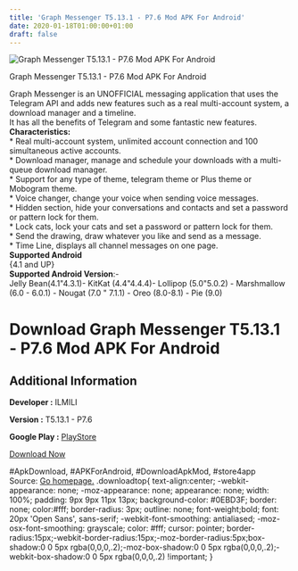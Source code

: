 ```yaml
---
title: 'Graph Messenger T5.13.1 - P7.6 Mod APK For Android'
date: 2020-01-18T01:00:00+01:00
draft: false
---
```


![Graph Messenger T5.13.1 - P7.6 Mod APK For Android](https://i2.wp.com/apkhome.net/wp-content/uploads/2020/01/Graph-Messenger-T5.13.1-P7.6-Mod.png "Graph Messenger T5.13.1 - P7.6 Mod APK For Android")

  

Graph Messenger T5.13.1 - P7.6 Mod APK For Android

Graph Messenger is an UNOFFICIAL messaging application that uses the Telegram API and adds new features such as a real multi-account system, a download manager and a timeline.  
It has all the benefits of Telegram and some fantastic new features.  
**Characteristics:**  
\* Real multi-account system, unlimited account connection and 100 simultaneous active accounts.  
\* Download manager, manage and schedule your downloads with a multi-queue download manager.  
\* Support for any type of theme, telegram theme or Plus theme or Mobogram theme.  
\* Voice changer, change your voice when sending voice messages.  
\* Hidden section, hide your conversations and contacts and set a password or pattern lock for them.  
\* Lock cats, lock your cats and set a password or pattern lock for them.  
\* Send the drawing, draw whatever you like and send as a message.  
\* Time Line, displays all channel messages on one page.  
**Supported Android**  
{4.1 and UP}  
**Supported Android Version**:-  
Jelly Bean(4.1"4.3.1)- KitKat (4.4"4.4.4)- Lollipop (5.0"5.0.2) - Marshmallow (6.0 - 6.0.1) - Nougat (7.0 " 7.1.1) - Oreo (8.0-8.1) - Pie (9.0)

Download Graph Messenger T5.13.1 - P7.6 Mod APK For Android
===========================================================

Additional Information
----------------------

**Developer :** ILMILI

**Version :** T5.13.1 - P7.6

**Google Play :** [PlayStore](https://play.google.com/store/apps/details?id=ir.ilmili.telegraph&hl=en)

  

[Download Now](https://store4app.co/post/graph-messenger-t5-13-1-p7-6-mod-apk-for-android_1579287365)

  
#ApkDownload, #APKForAndroid, #DownloadApkMod, #store4app  
Source: [Go homepage.](https://store4app.co/post/graph-messenger-t5-13-1-p7-6-mod-apk-for-android_1579287365) .downloadtop{ text-align:center; -webkit-appearance: none; -moz-appearance: none; appearance: none; width: 100%; padding: 9px 9px 11px 13px; background-color: #0EBD3F; border: none; color:#fff; border-radius: 3px; outline: none; font-weight;bold; font: 20px 'Open Sans', sans-serif; -webkit-font-smoothing: antialiased; -moz-osx-font-smoothing: grayscale; color: #fff; cursor: pointer; border-radius:15px;-webkit-border-radius:15px;-moz-border-radius:5px;box-shadow:0 0 5px rgba(0,0,0,.2);-moz-box-shadow:0 0 5px rgba(0,0,0,.2);-webkit-box-shadow:0 0 5px rgba(0,0,0,.2) !important; }